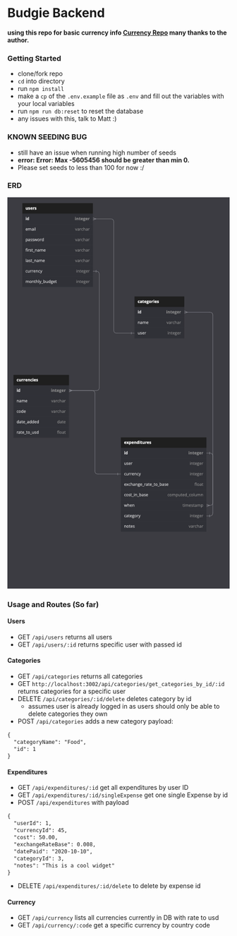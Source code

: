 # Budgie Backend

**using this repo for basic currency info [Currency Repo](https://github.com/fawazahmed0/currency-api) many thanks to the author.**

### Getting Started

- clone/fork repo
- `cd` into directory
- run `npm install`
- make a `cp` of the `.env.example` file as `.env` and fill out the variables with your local variables
- run `npm run db:reset` to reset the database
- any issues with this, talk to Matt :)

### KNOWN SEEDING BUG

- still have an issue when running high number of seeds
- **error: Error: Max -5605456 should be greater than min 0.**
- Please set seeds to less than 100 for now :/

### ERD

![ERD Diagram](https://github.com/BrianKendalBucek/budgie-api/blob/main/public/docs/ERD.png?raw=true)

### Usage and Routes (So far)

#### Users

- GET `/api/users` returns all users
- GET `/api/users/:id` returns specific user with passed id

#### Categories

- GET `/api/categories` returns all categories
- GET `http://localhost:3002/api/categories/get_categories_by_id/:id` returns categories for a specific user
- DELETE `/api/categories/:id/delete` deletes category by id
  - assumes user is already logged in as users should only be able to delete categories they own
- POST `/api/categories` adds a new category
  payload:

```
{
  "categoryName": "Food",
  "id": 1
}

```

#### Expenditures

- GET `/api/expenditures/:id` get all expenditures by user ID
- GET `/api/expenditures/:id/singleExpense` get one single Expense by id
- POST `/api/expenditures` with payload

```
{
  "userId": 1,
  "currencyId": 45,
  "cost": 50.00,
  "exchangeRateBase": 0.008,
  "datePaid": "2020-10-10",
  "categoryId": 3,
  "notes": "This is a cool widget"
}
```

- DELETE `/api/expenditures/:id/delete` to delete by expense id

#### Currency

- GET `/api/currency` lists all currencies currently in DB with rate to usd
- GET `/api/currency/:code` get a specific currency by country code
